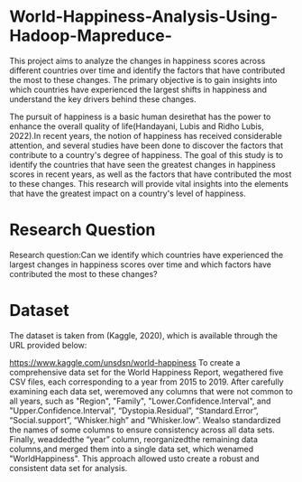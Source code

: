 # World-Happiness-Analysis-Using-Hadoop-Mapreduce-
This project aims to analyze the changes in happiness scores across different countries over time and identify the factors that have contributed the most to these changes. The primary objective is to gain insights into which countries have experienced the largest shifts in happiness and understand the key drivers behind these changes.

The pursuit of happiness is a basic human desirethat has the power to enhance the overall quality of life(Handayani, Lubis and Ridho Lubis, 2022).In recent years, the notion of happiness has received considerable attention, and several studies have been done to discover the factors that contribute to a country's degree of happiness. The goal of this study is to identify the countries that have seen the greatest changes in happiness scores in recent years, as well as the factors that have contributed the most to these changes. This research will provide vital insights into the elements that have the greatest impact on a country's level of happiness.
# Research Question
 Research question:Can we identify which countries have experienced the largest changes in happiness scores over time and which factors have contributed the most to these changes?
 # Dataset
 The dataset is taken from (Kaggle, 2020), which is available through the URL provided below:
 
 https://www.kaggle.com/unsdsn/world-happiness
 To create a comprehensive data set for the World Happiness Report, wegathered five CSV files, each corresponding to a year from 2015 to 2019. After carefully examining each data set, weremoved any columns that were not common to all years, such as  "Region",  "Family",  "Lower.Confidence.Interval",  and  "Upper.Confidence.Interval",  “Dystopia.Residual”,  “Standard.Error”, “Social.support”, “Whisker.high” and “Whisker.low”.  Wealso standardized the names of some columns to ensure consistency across all data sets. Finally, weaddedthe “year” column, reorganizedthe remaining data columns,and merged them into a single data set, which wenamed "WorldHappiness". This approach allowed usto create a robust and consistent data set for analysis. 

